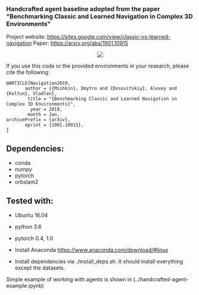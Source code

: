 ### Handcrafted agent baseline adopted from the paper "Benchmarking Classic and Learned Navigation in Complex 3D Environments"

Project website: https://sites.google.com/view/classic-vs-learned-navigation
Paper: https://arxiv.org/abs/1901.10915

<p align="center">
  <img src="data/slam-based-agent.png">
</p>

If you use this code or the provided environments in your research, please cite the following:

    @ARTICLE{Navigation2019,
           author = {{Mishkin}, Dmytro and {Dosovitskiy}, Alexey and {Koltun}, Vladlen},
            title = "{Benchmarking Classic and Learned Navigation in Complex 3D Environments}",
             year = 2019,
            month = Jan,
    archivePrefix = {arXiv},
           eprint = {1901.10915},
    }



## Dependencies:

- conda
- numpy
- pytorch
- orbslam2


## Tested with:
- Ubuntu 16.04
- python 3.6
- pytorch 0.4, 1.0


- Install Anaconda https://www.anaconda.com/download/#linux

- Install dependencies via ./install_deps.sh.  It should install everything except the datasets.

Simple example of working with agents is shown in (../handcrafted-agent-example.ipynb)
